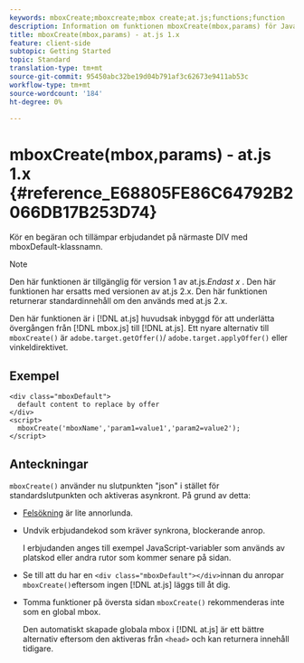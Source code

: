 ```yaml
---
keywords: mboxCreate;mboxcreate;mbox create;at.js;functions;function
description: Information om funktionen mboxCreate(mbox,params) för JavaScript-biblioteket för Adobe Target at.js.
title: mboxCreate(mbox,params) - at.js 1.x
feature: client-side
subtopic: Getting Started
topic: Standard
translation-type: tm+mt
source-git-commit: 95450abc32be19d04b791af3c62673e9411ab53c
workflow-type: tm+mt
source-wordcount: '184'
ht-degree: 0%

---
```



# mboxCreate(mbox,params) - at.js 1.x {#reference_E68805FE86C64792B2066DB17B253D74}

Kör en begäran och tillämpar erbjudandet på närmaste DIV med mboxDefault-klassnamn.

>[!NOTE]
>
>Den här funktionen är tillgänglig för version 1 av at.js.*Endast x* . Den här funktionen har ersatts med versionen av at.js 2.x. Den här funktionen returnerar standardinnehåll om den används med at.js 2.x.

Den här funktionen är i [!DNL at.js] huvudsak inbyggd för att underlätta övergången från [!DNL mbox.js] till [!DNL at.js]. Ett nyare alternativ till `mboxCreate()` är `adobe.target.getOffer()`/ `adobe.target.applyOffer()` eller vinkeldirektivet.

## Exempel

```
<div class="mboxDefault"> 
  default content to replace by offer 
</div> 
<script> 
  mboxCreate('mboxName','param1=value1','param2=value2'); 
</script>
```

## Anteckningar

`mboxCreate()` använder nu slutpunkten &quot;json&quot; i stället för standardslutpunkten och aktiveras asynkront. På grund av detta:

* [Felsökning](/help/c-implementing-target/c-implementing-target-for-client-side-web/c-target-debugging-atjs/target-debugging-atjs.md#concept_CAE591DA8C404C22917584ECD4F7494F) är lite annorlunda.
* Undvik erbjudandekod som kräver synkrona, blockerande anrop.

   I erbjudanden anges till exempel JavaScript-variabler som används av platskod eller andra rutor som kommer senare på sidan.

* Se till att du har en `<div class="mboxDefault"></div>`innan du anropar `mboxCreate()`eftersom ingen [!DNL at.js] läggs till åt dig.

* Tomma funktioner på översta sidan `mboxCreate()` rekommenderas inte som en global mbox.

   Den automatiskt skapade globala mbox i [!DNL at.js] är ett bättre alternativ eftersom den aktiveras från `<head>` och kan returnera innehåll tidigare.